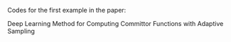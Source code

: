 Codes for the first example in the paper:

Deep Learning Method for Computing Committor Functions with Adaptive Sampling
